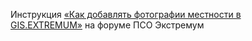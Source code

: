 Инструкция [«Как добавлять фотографии местности в GIS.EXTREMUM»](http://forum.extremum.org/viewtopic.php?f=6&t=24782) на форуме ПСО Экстремум
